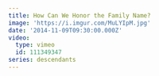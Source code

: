 ```yaml
---
title: How Can We Honor the Family Name?
image: 'https://i.imgur.com/MuLYIpM.jpg'
date: '2014-11-09T09:30:00.000Z'
video:
  type: vimeo
  id: 111349347
series: descendants
---
```


